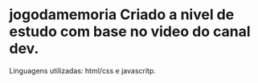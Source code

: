 # jogodamemoria Criado a nivel de estudo com base no video do  canal dev.
Linguagens utilizadas: html/css e javascritp.
